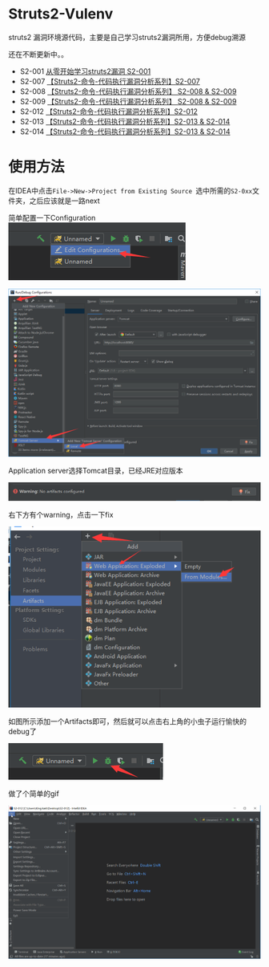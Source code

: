 # Struts2-Vulenv
struts2 漏洞环境源代码，主要是自己学习struts2漏洞所用，方便debug溯源

还在不断更新中。。

- S2-001  [从零开始学习struts2漏洞 S2-001](https://xz.aliyun.com/t/2672)
- S2-007 [【Struts2-命令-代码执行漏洞分析系列】S2-007](https://xz.aliyun.com/t/2684)
- S2-008  [【Struts2-命令-代码执行漏洞分析系列】 S2-008 & S2-009 ](http://www.kingkk.com/2018/09/Struts2-命令-代码执行漏洞分析系列-S2-008-S2-009/)
- S2-009  [【Struts2-命令-代码执行漏洞分析系列】 S2-008 & S2-009 ](http://www.kingkk.com/2018/09/Struts2-命令-代码执行漏洞分析系列-S2-008-S2-009/)
- S2-012  [【Struts2-命令-代码执行漏洞分析系列】S2-012 ](http://www.kingkk.com/2018/09/Struts2-命令-代码执行漏洞分析系列-S2-012/)
- S2-013  [【Struts2-命令-代码执行漏洞分析系列】S2-013 & S2-014](https://xz.aliyun.com/t/2694)
- S2-014 [【Struts2-命令-代码执行漏洞分析系列】S2-013 & S2-014](https://xz.aliyun.com/t/2694)



# 使用方法

在IDEA中点击`File->New->Project from Existing Source `选中所需的`S2-0xx`文件夹，之后应该就是一路next

简单配置一下Configuration![](img\5.png)

![](img\1.png)

Application server选择Tomcat目录，已经JRE对应版本

![](img\2.png)

右下方有个warning，点击一下fix

![](img\3.png)

如图所示添加一个Artifacts即可，然后就可以点击右上角的小虫子运行愉快的debug了

![](img\4.png)

做了个简单的gif

![](img\2.gif)